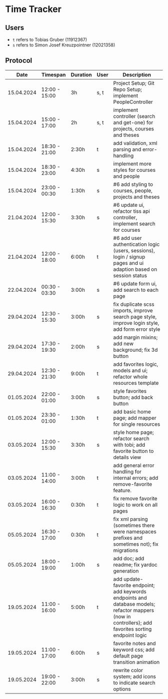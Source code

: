 # Time Tracker

## Users

- `t` refers to Tobias Gruber (11912367)
- `s` refers to Simon Josef Kreuzpointner (12021358)

## Protocol

| Date       | Timespan      | Duration | User | Description                                                                                                                                           |
|------------|---------------|----------|------|-------------------------------------------------------------------------------------------------------------------------------------------------------|
| 15.04.2024 | 12:00 - 15:00 | 3h       | s, t | Project Setup; Git Repo Setup; implement PeopleController                                                                                             |
| 15.04.2024 | 15:00 - 17:00 | 2h       | s, t | implement controller (search and get-one) for projects, courses and theses                                                                            |
| 15.04.2024 | 18:30 - 21:00 | 2:30h    | t    | add validation, xml parsing and error-handling                                                                                                        |
| 15.04.2024 | 18:30 - 23:00 | 4:30h    | s    | implement more styles for courses and people                                                                                                          |
| 15.04.2024 | 23:00 - 00:30 | 1:30h    | s    | #6 add styling to courses, people, projects and theses                                                                                                |
| 21.04.2024 | 12:00 - 15:30 | 3:30h    | s    | #6 update ui, refactor tiss api controller, implement search for courses                                                                              |
| 21.04.2024 | 12:00 - 18:00 | 6:00h    | t    | #6 add user authentication logic (users, sessions), login / signup pages and ui adaption based on session status                                      |
| 22.04.2024 | 00:30 - 03:30 | 3:00h    | s    | #6 update form ui, add search to each page                                                                                                            |
| 29.04.2024 | 12:30 - 15:30 | 3:00h    | s    | fix duplicate scss imports, improve search page style, improve login style, add form error style                                                      | 
| 29.04.2024 | 17:30 - 19:30 | 2:00h    | s    | add margin mixins; add new background; fix 3d button                                                                                                  |
| 29.04.2024 | 12:30 - 21:30 | 9:00h    | t    | add favorites logic, models and ui; refactor whole resources template                                                                                 |
| 01.05.2024 | 22:00 - 01:00 | 3:00h    | s    | style favorites button; add back button                                                                                                               |
| 01.05.2024 | 23:30 - 01:00 | 1:30h    | t    | add basic home page; add mapper for single resources                                                                                                  |
| 03.05.2024 | 12:00 - 15:30 | 3:30h    | s    | style home page; refactor search with tobi; add favorite button to details view                                                                       |
| 03.05.2024 | 11:00 - 14:00 | 3:00h    | t    | add general error handling for internal errors; add remove-favorite feature.                                                                          |
| 03.05.2024 | 16:00 - 16:30 | 0:30h    | t    | fix remove favorite logic to work on all pages                                                                                                        |
| 05.05.2024 | 16:30 - 17:00 | 0:30h    | t    | fix xml parsing (sometimes there were namespaces prefixes and sometimes not); fix migrations                                                          |
| 05.05.2024 | 18:00 - 19:00 | 1:00h    | s    | add doc; add readme; fix yardoc generation                                                                                                            |      
| 19.05.2024 | 11:00 - 16:00 | 5:00h    | t    | add update-favorite endpoint; add keywords endpoints and database models; refactor mappers (now in controllers); add favorites sorting endpoint logic |
| 19.05.2024 | 11:00 - 17:00 | 6:00h    | s    | favorite notes and keyword css; add default page transition animation                                                                                 |
| 19.05.2024 | 19:00 - 22:00 | 3:00h    | s    | rewrite color system; add icons to indicate search options                                                                                            | 
